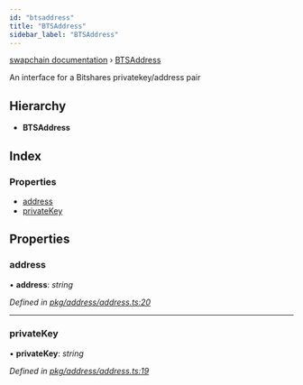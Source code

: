 ```yaml
---
id: "btsaddress"
title: "BTSAddress"
sidebar_label: "BTSAddress"
---
```


[swapchain documentation](../globals.md) › [BTSAddress](btsaddress.md)

An interface for a Bitshares privatekey/address pair

## Hierarchy

- **BTSAddress**

## Index

### Properties

- [address](btsaddress.md#address)
- [privateKey](btsaddress.md#privatekey)

## Properties

### address

• **address**: _string_

_Defined in [pkg/address/address.ts:20](https://github.com/chronark/swapchain/blob/e6681b5/src/pkg/address/address.ts#L20)_

---

### privateKey

• **privateKey**: _string_

_Defined in [pkg/address/address.ts:19](https://github.com/chronark/swapchain/blob/e6681b5/src/pkg/address/address.ts#L19)_
